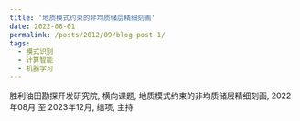 ```yaml
---
title: '地质模式约束的非均质储层精细刻画'
date: 2022-08-01
permalink: /posts/2012/09/blog-post-1/
tags:
  - 模式识别
  - 计算智能
  - 机器学习
---
```


胜利油田勘探开发研究院, 横向课题, 地质模式约束的非均质储层精细刻画, 2022年08月 至 2023年12月, 结项, 主持
